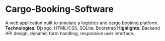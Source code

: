 # Cargo-Booking-Software
A web application built to simulate a logistics and cargo booking platform.
**Technologies:** Django, HTML/CSS, SQLite, Bootstrap
**Highlights:** Backend API design, dynamic form handling, responsive user interface.
